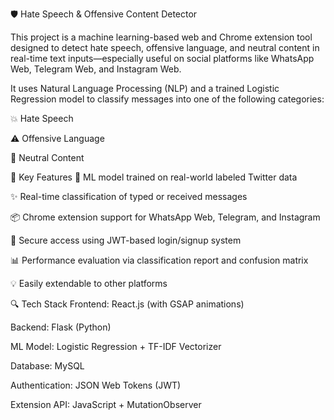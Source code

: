 🛡️ Hate Speech & Offensive Content Detector






This project is a machine learning-based web and Chrome extension tool designed to detect hate speech, offensive language, and neutral content in real-time text inputs—especially useful on social platforms like WhatsApp Web, Telegram Web, and Instagram Web.

It uses Natural Language Processing (NLP) and a trained Logistic Regression model to classify messages into one of the following categories:

💥 Hate Speech

⚠️ Offensive Language

💬 Neutral Content

🚀 Key Features
🧠 ML model trained on real-world labeled Twitter data

✨ Real-time classification of typed or received messages

📦 Chrome extension support for WhatsApp Web, Telegram, and Instagram

🔐 Secure access using JWT-based login/signup system

📊 Performance evaluation via classification report and confusion matrix

💡 Easily extendable to other platforms

🔍 Tech Stack
Frontend: React.js (with GSAP animations)

Backend: Flask (Python)

ML Model: Logistic Regression + TF-IDF Vectorizer

Database: MySQL

Authentication: JSON Web Tokens (JWT)

Extension API: JavaScript + MutationObserver
